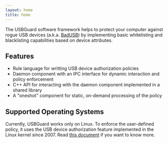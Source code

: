 ```yaml
---
layout: home
title: home
---
```


The USBGuard software framework helps to protect your computer against rogue USB devices (a.k.a. [BadUSB](https://srlabs.de/badusb)) by implementing basic whitelisting and blacklisting capabilities based on device attributes.

## Features

 * Rule language for writting USB device authorization policies
 * Daemon component with an IPC interface for dynamic interaction and policy enforcement
 * C++ API for interacting with the daemon component implemented in a shared library
 * A "oneshot" component for static, on-demand processing of the policy

## Supported Operating Systems

Currently, USBGuard works only on Linux. To enforce the user-defined policy, it uses the USB device authorization feature implemented in the Linux kernel since 2007. Read [this document](https://www.kernel.org/doc/Documentation/usb/authorization.txt) if you want to know more.
